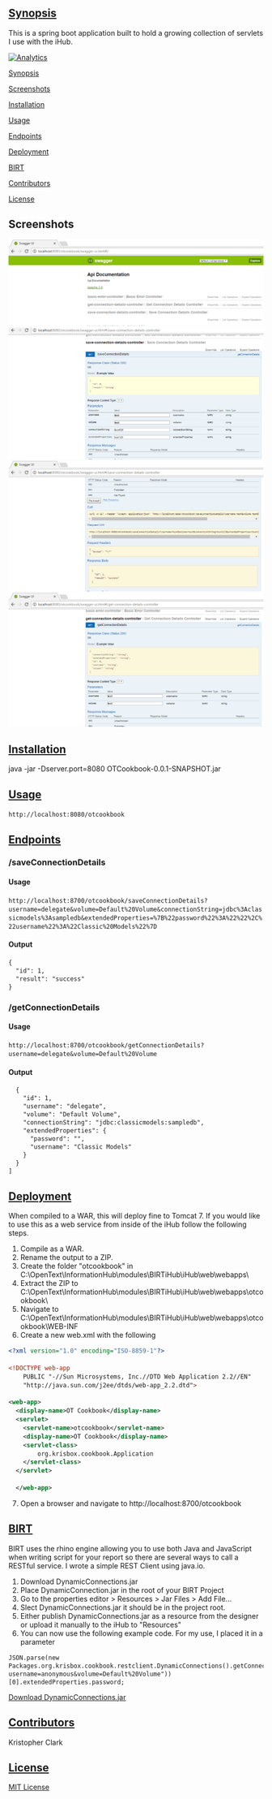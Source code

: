 ## [Synopsis](#synopsis)

This is a spring boot application built to hold a growing collection of servlets I use with the iHub.

[![Analytics](https://ga-beacon.appspot.com/UA-67485661-3/github/otcookbook/home)](https://github.com/igrigorik/ga-beacon)

[Synopsis](#synopsis)

[Screenshots](#screenshots)

[Installation](#installation)

[Usage](#usage)

[Endpoints](#endpoints)

[Deployment](#deployment)

[BIRT](#birt)

[Contributors](#contributors)

[License](#license)


## Screenshots
![alt tag](https://github.com/kclark-jenkins/OTCookbook/blob/master/Screenshots/swag1.png)
![alt tag](https://github.com/kclark-jenkins/OTCookbook/blob/master/Screenshots/swag2.png)
![alt tag](https://github.com/kclark-jenkins/OTCookbook/blob/master/Screenshots/swag3.png)
![alt tag](https://github.com/kclark-jenkins/OTCookbook/blob/master/Screenshots/swag4.png)

## [Installation](#installation)

java -jar -Dserver.port=8080 OTCookbook-0.0.1-SNAPSHOT.jar

## [Usage](#usage)

`http://localhost:8080/otcookbook`

## [Endpoints](#endpoints)

### /saveConnectionDetails

#### Usage

`http://localhost:8700/otcookbook/saveConnectionDetails?username=delegate&volume=Default%20Volume&connectionString=jdbc%3Aclassicmodels%3Asampledb&extendedProperties=%7B%22password%22%3A%22%22%2C%22username%22%3A%22Classic%20Models%22%7D`

#### Output

```
{
  "id": 1,
  "result": "success"
}
```

### /getConnectionDetails

#### Usage

`http://localhost:8700/otcookbook/getConnectionDetails?username=delegate&volume=Default%20Volume`

#### Output

```json[
  {
    "id": 1,
    "username": "delegate",
    "volume": "Default Volume",
    "connectionString": "jdbc:classicmodels:sampledb",
    "extendedProperties": {
      "password": "",
      "username": "Classic Models"
    }
  }
]
```

## [Deployment](#deployment)

When compiled to a WAR, this will deploy fine to Tomcat 7.  If you would like to use this as a web service from inside of the iHub follow the following steps.

1. Compile as a WAR.
2. Rename the output to a ZIP.
3. Create the folder "otcookbook" in C:\OpenText\InformationHub\modules\BIRTiHub\iHub\web\webapps\
4. Extract the ZIP to C:\OpenText\InformationHub\modules\BIRTiHub\iHub\web\webapps\otcookbook\
5. Navigate to C:\OpenText\InformationHub\modules\BIRTiHub\iHub\web\webapps\otcookbook\WEB-INF
6. Create a new web.xml with the following

```xml
<?xml version="1.0" encoding="ISO-8859-1"?>

<!DOCTYPE web-app
    PUBLIC "-//Sun Microsystems, Inc.//DTD Web Application 2.2//EN"
    "http://java.sun.com/j2ee/dtds/web-app_2.2.dtd">

<web-app>
  <display-name>OT Cookbook</display-name>
  <servlet>
    <servlet-name>otcookbook</servlet-name>
    <display-name>OT Cookbook</display-name>
    <servlet-class>
        org.krisbox.cookbook.Application
    </servlet-class>
  </servlet>

  </web-app>
```

7. Open a browser and navigate to http://localhost:8700/otcookbook

## [BIRT](#birt)
BIRT uses the rhino engine allowing you to use both Java and JavaScript when writing script for your report so there are several ways to call a RESTful service.  I wrote a simple REST Client using java.io.  

1. Download DynamicConnections.jar
2. Place DynamicConnection.jar in the root of your BIRT Project
3. Go to the properties editor > Resources > Jar Files > Add File...
4. Slect DynamicConnections.jar it should be in the project root.
5. Either publish DynamicConnections.jar as a resource from the designer or upload it manually to the iHub to "Resources"
6. You can now use the following example code.  For my use, I placed it in a parameter

```
JSON.parse(new Packages.org.krisbox.cookbook.restclient.DynamicConnections().getConnectionDetails("http://localhost:8700/otcookbook/getConnectionDetails?username=anonymous&volume=Default%20Volume"))[0].extendedProperties.password;
```

[Download DynamicConnections.jar](https://github.com/kclark-jenkins/OTCookbook/releases)

## [Contributors](#contributors)

Kristopher Clark

## [License](#license)

[MIT License](https://github.com/kclark-jenkins/OTCookbook/blob/master/LICENSE)
